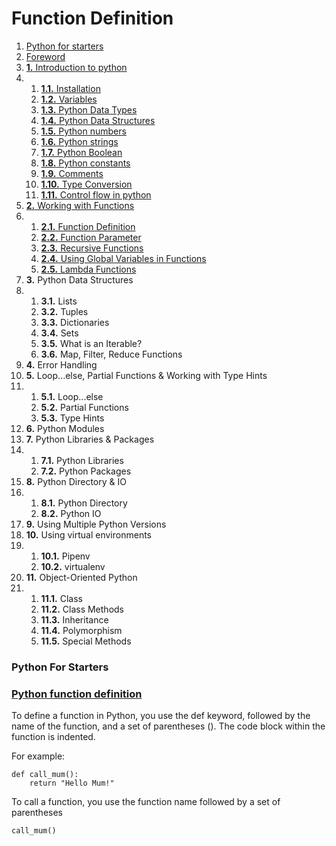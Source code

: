 # Function Definition

1. [Python for starters](broken-reference)
2. [Foreword](broken-reference)
3. [**1.** Introduction to python](broken-reference)
4.
   1. [**1.1.** Installation](broken-reference)
   2. [**1.2.** Variables](broken-reference)
   3. [**1.3.** Python Data Types](broken-reference)
   4. [**1.4.** Python Data Structures](broken-reference)
   5. [**1.5.** Python numbers](broken-reference)
   6. [**1.6.** Python strings](broken-reference)
   7. [**1.7.** Python Boolean](broken-reference)
   8. [**1.8.** Python constants](broken-reference)
   9. [**1.9.** Comments](broken-reference)
   10. [**1.10.** Type Conversion](broken-reference)
   11. [**1.11.** Control flow in python](broken-reference)
5. [**2.** Working with Functions](broken-reference)
6.
   1. [**2.1.** Function Definition](broken-reference)
   2. [**2.2.** Function Parameter](broken-reference)
   3. [**2.3.** Recursive Functions](broken-reference)
   4. [**2.4.** Using Global Variables in Functions](broken-reference)
   5. [**2.5.** Lambda Functions](broken-reference)
7. **3.** Python Data Structures
8.
   1. **3.1.** Lists
   2. **3.2.** Tuples
   3. **3.3.** Dictionaries
   4. **3.4.** Sets
   5. **3.5.** What is an Iterable?
   6. **3.6.** Map, Filter, Reduce Functions
9. **4.** Error Handling
10. **5.** Loop...else, Partial Functions & Working with Type Hints
11.
    1. **5.1.** Loop...else
    2. **5.2.** Partial Functions
    3. **5.3.** Type Hints
12. **6.** Python Modules
13. **7.** Python Libraries & Packages
14.
    1. **7.1.** Python Libraries
    2. **7.2.** Python Packages
15. **8.** Python Directory & IO
16.
    1. **8.1.** Python Directory
    2. **8.2.** Python IO
17. **9.** Using Multiple Python Versions
18. **10.** Using virtual environments
19.
    1. **10.1.** Pipenv
    2. **10.2.** virtualenv
20. **11.** Object-Oriented Python
21.
    1. **11.1.** Class
    2. **11.2.** Class Methods
    3. **11.3.** Inheritance
    4. **11.4.** Polymorphism
    5. **11.5.** Special Methods

### Python For Starters

### [Python function definition](broken-reference) <a href="#python-function-definition" id="python-function-definition"></a>

To define a function in Python, you use the def keyword, followed by the name of the function, and a set of parentheses (). The code block within the function is indented.

For example:

```
def call_mum():
    return "Hello Mum!"
```

To call a function, you use the function name followed by a set of parentheses

```
call_mum()
```

